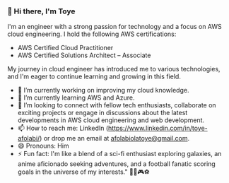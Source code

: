 ### 👋 Hi there, I'm Toye 

<!--
**toyeafo/toyeafo** is a ✨ _special_ ✨ repository because its `README.md` (this file) appears on your GitHub profile.

Here are some ideas to get you started:

- 🔭 I’m currently working on ...
- 🌱 I’m currently learning ...
- 👯 I’m looking to collaborate on ...
- 🤔 I’m looking for help with ...
- 💬 Ask me about ...
- 📫 How to reach me: ...
- 😄 Pronouns: ...
- ⚡ Fun fact: ...
-->
<!--# TOYE AFOLABI HERE
### AWS Certified Cloud Engineer-->

I'm an engineer with a strong passion for technology and a focus on AWS cloud engineering. 
I hold the following AWS certifications:

- AWS Certified Cloud Practitioner
- AWS Certified Solutions Architect – Associate

My journey in cloud engineer has introduced me to various technologies, and I'm eager to continue learning and growing in this field.

- 🔭 I’m currently working on improving my cloud knowledge.
- 🌱 I’m currently learning AWS and Azure.
- 👯 I’m looking to connect with fellow tech enthusiasts, collaborate on exciting projects or engage in discussions about the latest developments in AWS cloud engineering and web development.
- 📫 How to reach me: LinkedIn (https://www.linkedin.com/in/toye-afolabi/) or drop me an email at afolabiolatoye@gmail.com.
- 😄 Pronouns: Him
- ⚡ Fun fact: I'm like a blend of a sci-fi enthusiast exploring galaxies, an anime aficionado seeking adventures, and a football fanatic scoring goals in the universe of my interests." 🚀🌌🎮⚽

<!--
## Projects

### Project 1: [Project Name]
- Description: [Brief description of the project's purpose and features]
- Technologies Used: [List the relevant technologies used]
- GitHub Repository: [Link to the project's GitHub repository]

### Project 2: [Project Name]
- Description: [Brief description of the project's purpose and features]
- Technologies Used: [List the relevant technologies used]
- GitHub Repository: [Link to the project's GitHub repository]

### Project 3: [Project Name]
- Description: [Brief description of the project's purpose and features]
- Technologies Used: [List the relevant technologies used]
- GitHub Repository: [Link to the project's GitHub repository]

### Project 4: [Project Name]
- Description: [Brief description of the project's purpose and features]
- Technologies Used: [List the relevant technologies used]
- GitHub Repository: [Link to the project's GitHub repository]

Let's explore and grow in the world of technology together!
-->
